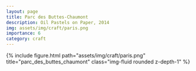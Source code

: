 ```yaml
---
layout: page
title: Parc des Buttes-Chaumont
description: Oil Pastels on Paper, 2014
img: assets/img/craft/paris.png
importance: 6
category: craft
---
```


<div class="row">
    <div class="col-sm mt-3 mt-md-0">
        {% include figure.html path="assets/img/craft/paris.png" title="parc_des_buttes_chaumont" class="img-fluid rounded z-depth-1" %}
    </div>
</div>
